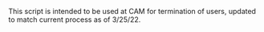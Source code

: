 This script is intended to be used at CAM for termination of users, updated to match current process  as of 3/25/22.
